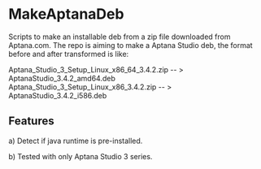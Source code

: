 MakeAptanaDeb
=============

Scripts to make an installable deb from a zip file downloaded from Aptana.com.
The repo is aiming to make a Aptana Studio deb, the format before and after transformed is like:

Aptana_Studio_3_Setup_Linux_x86_64_3.4.2.zip -- > AptanaStudio_3.4.2_amd64.deb
Aptana_Studio_3_Setup_Linux_x86_3.4.2.zip -- > AptanaStudio_3.4.2_i586.deb

Features
--------

  a) Detect if java runtime is pre-installed.

  b) Tested with only Aptana Studio 3 series.


